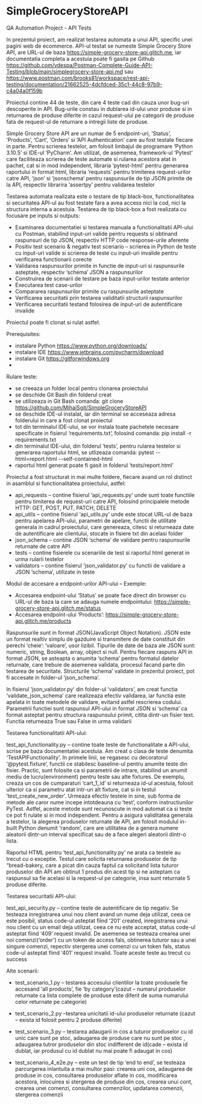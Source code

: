 # SimpleGroceryStoreAPI
QA Automation Project - API Tests

In prezentul proiect, am realizat testarea automata a unui API, specific unei pagini web de ecommerce. 
API-ul testat se numeste Simple Grocery Store API, are URL-ul de baza
https://simple-grocery-store-api.glitch.me, iar documentatia completa a acestuia poate fi gasita
pe Github https://github.com/vdespa/Postman-Complete-Guide-API-Testing/blob/main/simplegrocery-store-api.md
sau https://www.postman.com/brooks81/workspace/rest-api-testing/documentation/21662525-4dcfdced-35c1-44c8-97b9-c4a04a0f159b

Proiectul contine 44 de teste, din care 4 teste cad din cauza unor bug-uri descoperite in API.
Bug-urile constau in dublarea id-ului unor produse si in returnarea de produse diferite in cazul
request-ului pe categorii de produse fata de request-ul de returnare a intregii liste de produse.

Simple Grocery Store API are un numar de 5 endpoint-uri, ‘Status’, ‘Products’, ‘Cart’, ‘Orders’
si ‘API Authentication’ care au fost testate fiecare in parte. Pentru scrierea testelor, am folosit
limbajul de programare ‘Python 3.10.5’ si IDE-ul ‘PyCharm’. Am utilizat, de asemenea,
framework-ul ‘Pytest’ care faciliteaza scrierea de teste automate si rularea acestora atat in
pachet, cat si in mod independent, libraria ‘pytest-html’ pentru generarea raportului in format
html, libraria ‘requests’ pentru trimiterea request-urilor catre API, ‘json’ si ‘jsonschema‘ pentru
raspunsurile de tip JSON primite de la API, respectiv librarira ‘assertpy’ pentru validarea
testelor

Testarea automata realizata este o testare de tip black-box, functionalitatea si securitatea API-ul au
fost testate fara a avea access nici la cod, nici la structura interna a acestuia. Testarea de tip
black-box a fost realizata cu focusare pe inputs si outputs:

- Examinarea documentatiei si testarea manuala a functionalitatii API-ului cu Postman,
stabilind input-uri valide pentru requests si obtinand raspunsuri de tip JSON, respectiv
HTTP code response-urile aferente
- Positiv test scenario & negativ test scenario – scrierea in Python de teste cu input-uri
valide si scrierea de teste cu input-uri invalide pentru verificarea functionarii corecte
- Validarea raspunsurilor primite in functie de input-uri si raspunsurile asteptate, respectiv
‘schema’ JSON a raspunsurilor
- Construirea de scenarii de testare pe baza input-urilor testate anterior
- Executarea test case-urilor
- Compararea raspunsurilor primite cu raspunsurile asteptate
- Verificarea securitatii prin testarea validitatii structurii raspunsurilor
- Verificarea securitatii testand folosirea de input-uri de autentificare invalide

Proiectul poate fi clonat si rulat astfel:

Prerequisites:
- instalare Python https://www.python.org/downloads/
- instalare IDE https://www.jetbrains.com/pycharm/download
- instalare Git https://gitforwindows.org
- 
Rulare teste:
- se creeaza un folder local pentru clonarea proiectului
- se deschide Git Bash din folderul creat
- se utilizeaza in Git Bash comanda: git clone https://github.com/MihaiSgit/SimpleGroceryStoreAPI
- se deschide IDE-ul instalat, iar din terminal se acceseaza adresa folderului in care a fost clonat
proiectul
- tot din terminalul IDE-ului, se vor instala toate pachetele necesare specificate in fisierul
‘requirements.txt’, folosind comanda: pip install -r requirements.txt
- din terminalul IDE-ului, din folderul ‘tests’, pentru rularea testelor si generarea raportului
html, se utlizeaza comanda: pytest --html=report.html --self-contained-html
- raportul html generat poate fi gasit in folderul ‘tests/report.html’


Proiectul a fost structurat in mai multe foldere, fiecare avand un rol distinct in asamblul si 
functionalitatea proiectului, astfel:

- api_requests – contine fisierul ‘api_requests.py’ unde sunt toate functiile pentru timiterea de 
request-uri catre API, folosind principalele metode HTTP: GET, POST, PUT,
PATCH, DELETE
- api_utils – contine fisierul ‘api_utils.py’ unde este stocat URL-ul de baza pentru apelarea 
API-ului, parametri de apelare, functii de utilitate generala in cadrul proiectului, 
care genereaza, citesc si returneaza date de autentificare ale clientului, stocate in 
fisiere txt din acelasi folder
- json_schema – contine JSON ‘schema’ de validare pentru raspunsurile returnate de catre API
- tests – contine fisierele cu scenariile de test si raportul html generat in urma rularii testelor 
- validators – contine fisierul ‘json_validator.py’ cu functii de validare a JSON ‘schema’, 
utilizate in teste
 

Modul de accesare a endpoint-urilor API-ului – Exemple:

- Accesarea endpoint-ului ‘Status’ se poate face direct din browser cu URL-ul de baza la care se
adauga numele endpointului:
    https://simple-grocery-store-api.glitch.me/status
- Accesarea endpoint-ului ‘Products’:
    https://simple-grocery-store-api.glitch.me/products

Raspunsurile sunt in format JSON(JavaScript Object Notation). JSON este un format
realtiv simplu de gazduire si transmitere de date constituit din perechi ‘cheie’: ‘valoare’, usor
lizibil. Tipurile de date de baza ale JSON sunt: numeric, string, Boolean, array, object si null.
Pentru fiecare raspuns API in format JSON, se asteapta o anumita ‘schema’ pentru formatul datelor
returnate, care trebuie de asemenea validata, procesul facand parte din testarea de securitate.
Structurile ‘schema’ validate in prezentul proiect, pot fi accesate in folder-ul ‘json_schema’.

In fisierul ‘json_validator.py’ din folder-ul ‘validators’, am creat functia ‘validate_json_schema’ care 
realizeaza efectiv validarea, iar functia este apelata in toate metodele de validare, evitand astfel rescrierea 
codului. Parametrii functiei sunt raspunsul API-ului in format JSON si ‘schema’ ca format asteptat pentru 
structura raspunsului primit, citita dintr-un fisier text. Functia returneaza True sau False in urma validarii


Testarea functionalitatii API-ului:

test_api_functionality.py – contine toate teste de functionalitate a API-ului, scrise pe baza documentatiei
acestuia. Am creat o clasa de teste denumita ‘TestAPIFunctionality’. In primele linii, se regasesc cu
decoratorul ‘@pytest.fixture’, functii ce stabilesc baseline-ul pentru anumite teste din fisier. Practic, sunt
folosite ca si parametrii de intrare, stabilind un anumit mediu de lucru(environment) pentru teste sau alte
fixtures. De exemplu, creaza un cos de cumparaturi ‘cart_1_id’ si returneaza id-ul acestuia, folosit ulterior ca
si parametru atat intr-un alt fixture, cat si in testul ‘test_create_new_order’.
Urmeaza efectiv testele in sine, sub forma de metode ale caror nume incepe intotdeauna cu ‘test’, conform
instructiunilor PyTest. Astfel, aceste metode sunt recunoscute in mod automat ca si teste ce pot fi rulate si in
mod independent.
Pentru a asigura validitatea generala a testelor, la alegerea produselor returnate de API, am folosit modulul
in-built Python denumit ‘random’, care are utilitatea de a genera numere aleatorii dintr-un interval specificat sau
de a face alegeri aleatorii dintr-o lista.

Raportul HTML pentru ‘test_api_functionality.py’ ne arata ca testele au trecut cu o exceptie. Testul care solicita 
returnarea produselor de tip “bread-bakery, care a picat din cauza faptul ca solicitand lista 
tuturor produselor din API am obtinut 1 produs din acest tip si ne asteptam ca raspunsul sa fie acelasi si la 
request-ul pe categorie, insa sunt returnate 5 produse diferite.


Testarea securitatii API-ului:

test_api_security.py – contine teste de autentificare de tip negativ. Se testeaza inregistrarea unui nou client avand 
un nume deja utilizat, ceea ce este posibil, status code-ul asteptat fiind ‘201’ created, inregistrarea unui nou 
client cu un email deja utilizat, ceea ce nu este acceptat, status code-ul asteptat fiind ‘409’ request invalid. De 
asemenea se testeaza crearea unei noi comenzi(‘order’) cu un token de access fals, obtinerea tuturor sau a unei 
singure comenzi, repectiv stergerea unei comenzi cu un token fals, status code-ul asteptat fiind ‘401’ request 
invalid. Toate aceste teste au trecut cu success


Alte scenarii:

- test_scenario_1.py – testarea accesului clientilor la toate produsele fie accesand ‘all products’, fie ‘by 
category’(cazut – numarul produselor returnate ca lista complete de produse este diferit de suma 
numarului celor returnate pe categorie)

- test_scenario_2.py –testarea unicitatii id-ului produselor returnate (cazut – exista id folosit pentru 2 produse 
diferite)

- test_scenario_3.py – testarea adaugarii in cos a tuturor produselor cu id unic care sunt pe stoc, adaugarea de 
produse care nu sunt pe stoc , adaugarea tutror produselor din stoc indifferent de id(cade – exista 
id dublat, iar produsul cu id dublat nu mai poate fi adaugat in cos)

- test_scenario_4_e2e.py – este un test de tip ‘end to end’, se testeaza parcurgerea inlantuita a mai multor pasi: 
crearea uni cos, adaugarea de produse in cos, consultarea produselor aflate in cos, modificarea acestora, 
inlocuirea si stergerea de produse din cos, crearea unui cont, crearea unei comenzi, consultarea comenzilor, 
updatarea comenzii, stergerea comenzii
